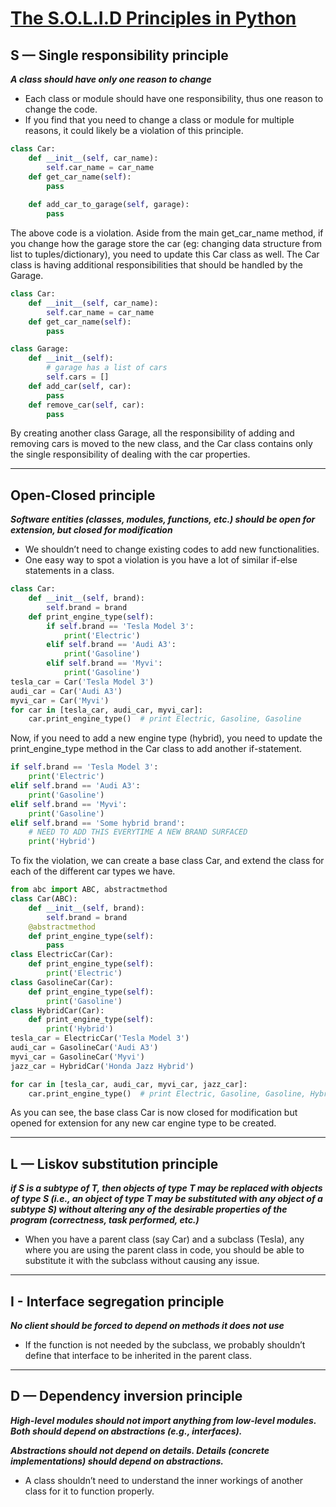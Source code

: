 # [The S.O.L.I.D Principles in Python](https://medium.com/geekculture/the-s-o-l-i-d-principles-in-python-a041c5aa9969)

## S — Single responsibility principle

***A class should have only one reason to change***

- Each class or module should have one responsibility, thus one reason to change the code.
- If you find that you need to change a class or module for multiple reasons, it could likely be a violation of this principle.

```python
class Car:
    def __init__(self, car_name):
        self.car_name = car_name
    def get_car_name(self):
        pass
    
    def add_car_to_garage(self, garage):
        pass
```
The above code is a violation. Aside from the main get_car_name method, if you change how the garage store the car (eg: changing data structure from list to tuples/dictionary), you need to update this Car class as well. The Car class is having additional responsibilities that should be handled by the Garage.

```python
class Car:
    def __init__(self, car_name):
        self.car_name = car_name
    def get_car_name(self):
        pass

class Garage:
    def __init__(self):
        # garage has a list of cars
        self.cars = []
    def add_car(self, car):
        pass
    def remove_car(self, car):
        pass
```

By creating another class Garage, all the responsibility of adding and removing cars is moved to the new class, and the Car class contains only the single responsibility of dealing with the car properties.

---

## Open-Closed principle

***Software entities (classes, modules, functions, etc.) should be open for extension, but closed for modification***

- We shouldn’t need to change existing codes to add new functionalities.
- One easy way to spot a violation is you have a lot of similar if-else statements in a class.

```python
class Car:
    def __init__(self, brand):
        self.brand = brand
    def print_engine_type(self):
        if self.brand == 'Tesla Model 3':
            print('Electric')
        elif self.brand == 'Audi A3':
            print('Gasoline')
        elif self.brand == 'Myvi':
            print('Gasoline')
tesla_car = Car('Tesla Model 3')
audi_car = Car('Audi A3')
myvi_car = Car('Myvi')
for car in [tesla_car, audi_car, myvi_car]:
    car.print_engine_type()  # print Electric, Gasoline, Gasoline
```

Now, if you need to add a new engine type (hybrid), you need to update the print_engine_type method in the Car class to add another if-statement.

```python
if self.brand == 'Tesla Model 3':
    print('Electric')
elif self.brand == 'Audi A3':
    print('Gasoline')
elif self.brand == 'Myvi':
    print('Gasoline')
elif self.brand == 'Some hybrid brand':
    # NEED TO ADD THIS EVERYTIME A NEW BRAND SURFACED
    print('Hybrid')
```

To fix the violation, we can create a base class Car, and extend the class for each of the different car types we have.

```python
from abc import ABC, abstractmethod
class Car(ABC):
    def __init__(self, brand):
        self.brand = brand
    @abstractmethod
    def print_engine_type(self):
        pass
class ElectricCar(Car):
    def print_engine_type(self):
        print('Electric')
class GasolineCar(Car):
    def print_engine_type(self):
        print('Gasoline')
class HybridCar(Car):
    def print_engine_type(self):
        print('Hybrid')
tesla_car = ElectricCar('Tesla Model 3')
audi_car = GasolineCar('Audi A3')
myvi_car = GasolineCar('Myvi')
jazz_car = HybridCar('Honda Jazz Hybrid')

for car in [tesla_car, audi_car, myvi_car, jazz_car]:
    car.print_engine_type()  # print Electric, Gasoline, Gasoline, Hybrid
```

As you can see, the base class Car is now closed for modification but opened for extension for any new car engine type to be created.

---

## L — Liskov substitution principle

***if S is a subtype of T, then objects of type T may be replaced with objects of type S (i.e., an object of type T may be substituted with any object of a subtype S) without altering any of the desirable properties of the program (correctness, task performed, etc.)***

- When you have a parent class (say Car) and a subclass (Tesla), any where you are using the parent class in code, you should be able to substitute it with the subclass without causing any issue.

---

## I - Interface segregation principle

***No client should be forced to depend on methods it does not use***

- If the function is not needed by the subclass, we probably shouldn’t define that interface to be inherited in the parent class.

---

## D — Dependency inversion principle

***High-level modules should not import anything from low-level modules. Both should depend on abstractions (e.g., interfaces).***

***Abstractions should not depend on details. Details (concrete implementations) should depend on abstractions.***

- A class shouldn’t need to understand the inner workings of another class for it to function properly.
